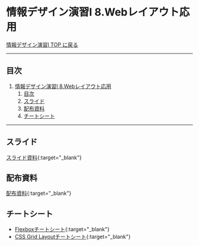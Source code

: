# 情報デザイン演習I 8.Webレイアウト応用

[情報デザイン演習I TOP に戻る](./index.md)

---

## 目次

1. [情報デザイン演習I 8.Webレイアウト応用](#情報デザイン演習i-8webレイアウト応用)
   1. [目次](#目次)
   2. [スライド](#スライド)
   3. [配布資料](#配布資料)
   4. [チートシート](#チートシート)

---

## スライド

[スライド資料](./id_08slide.pdf){:target="_blank"}

## 配布資料
[配布資料](./tex/float-flexbox-cssgrid.pdf){:target="_blank"}

## チートシート
- [Flexboxチートシート](https://www.webcreatorbox.com/tech/css-flexbox-cheat-sheet#flexbox14){:target="_blank"}
- [CSS Grid Layoutチートシート](https://qiita.com/7dt/items/577ba8eada3380c93dbb){:target="_blank"}
